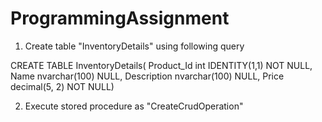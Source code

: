 # ProgrammingAssignment

1) Create table "InventoryDetails" using following query

CREATE TABLE InventoryDetails(
	Product_Id int IDENTITY(1,1) NOT NULL,
	Name nvarchar(100) NULL,
	Description nvarchar(100) NULL,
	Price decimal(5, 2) NOT NULL)
	

2) Execute stored procedure as "CreateCrudOperation"
  
